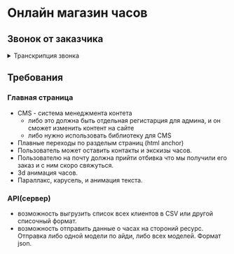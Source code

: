 # Онлайн магазин часов

## Звонок от заказчика

<details>
   
<summary>Транскрипция звонка</summary>
<p>
Салют! Меня зовут Роман! Рад знакомству. У нас есть потребность в сайте визитке.
Я очень люблю когда все делается в назначенный срок, поэтому начал прозводство часов ручной работы.
Главная особенность этого сайта - стиль. На сайте можно увидеть,
примеры часов ручной работы. Модель выбрать нельзя, так как все часы это единственный экзепляр. Хотелось бы увидить прекрасный однострочнный сайт, на котором можно будет оставить контакты.
Мне кажется, наш сервис перейдет на следующий уровень!
</p>
   
</details>

## Требования

### Главная страница

* CMS - система менеджмента контета
    * либо это должна быть отдельная регистарция для админа, и он сможет изменить контент на сайте
    * либо нужно использовать библиотеку для CMS
* Плавные переходы по разделым страниц (html anchor)
* Пользователь может оставить контакты и экскизы часов.
* Пользователю на почту должна прийти отбивка что мы получили его заказ и с ним скоро свяжуться.
* 3d анимация часов.
* Параллакс, карусель, и анимация текста.

### API(сервер)

* возможность выгрузить список всех клиентов в CSV или другой списочный формат.
* возможность отправить данные о часах на стороний ресурс. Отправка либо одной модели по айди, либо всех моделей. Формат json.
